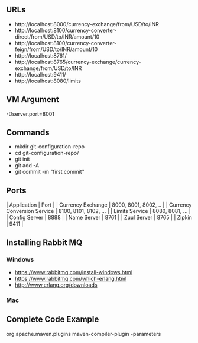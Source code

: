 ## URLs
- http://localhost:8000/currency-exchange/from/USD/to/INR
- http://localhost:8100/currency-converter-direct/from/USD/to/INR/amount/10
- http://localhost:8100/currency-converter-feign/from/USD/to/INR/amount/10
- http://localhost:8761/
- http://localhost:8765/currency-exchange/currency-exchange/from/USD/to/INR
- http://localhost:9411/
- http://localhost:8080/limits

## VM Argument

-Dserver.port=8001

## Commands
- mkdir git-configuration-repo
- cd git-configuration-repo/
- git init
- git add -A
- git commit -m "first commit"

## Ports
| Application       |  Port          |
| Currency Exchange | 8000, 8001, 8002, ..  |
| Currency Conversion Service | 8100, 8101, 8102, ... |
| Limits Service | 8080, 8081, ... |
| Config Server | 8888 |
| Name Server | 8761 |
| Zuul Server | 8765 |
| Zipkin | 9411 |

## Installing Rabbit MQ

### Windows
- https://www.rabbitmq.com/install-windows.html
- https://www.rabbitmq.com/which-erlang.html
- http://www.erlang.org/downloads

### Mac


## Complete Code Example
 

 <plugin>
                <groupId>org.apache.maven.plugins</groupId>
                <artifactId>maven-compiler-plugin</artifactId>
                <configuration>
                    <compilerArgs>
                        <arg>-parameters</arg>
                    </compilerArgs>
                </configuration>
            </plugin>
